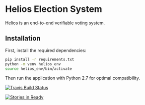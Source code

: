 # Helios Election System

Helios is an end-to-end verifiable voting system.

## Installation

First, install the required dependencies:
```bash
pip install -r requirements.txt
python -m venv helios_env
source helios_env/bin/activate
```

Then run the application with Python 2.7 for optimal compatibility.

[![Travis Build Status](https://travis-ci.org/benadida/helios-server.svg?branch=master)](https://travis-ci.org/benadida/helios-server)

[![Stories in Ready](https://badge.waffle.io/benadida/helios-server.png?label=ready&title=Ready)](https://waffle.io/benadida/helios-server)
